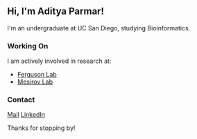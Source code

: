 ## Hi, I'm Aditya Parmar!

I'm an undergraduate at UC San Diego, studying Bioinformatics. 

### Working On
I am actively involved in research at:
- [Ferguson Lab](http://coleferguson.com/)
- [Mesirov Lab](https://mesirovlab.org)

### Contact
[Mail](aditya0110parmar@gmail.com) [LinkedIn](https://www.linkedin.com/in/adityatparmar/)

Thanks for stopping by!


<!--
**adityaparmarr/adityaparmarr** is a ✨ _special_ ✨ repository because its `README.md` (this file) appears on your GitHub profile.

Here are some ideas to get you started:

- 🔭 I’m currently working on ...
- 🌱 I’m currently learning ...
- 👯 I’m looking to collaborate on ...
- 🤔 I’m looking for help with ...
- 💬 Ask me about ...
- 📫 How to reach me: ...
- 😄 Pronouns: ...
- ⚡ Fun fact: ...
-->
